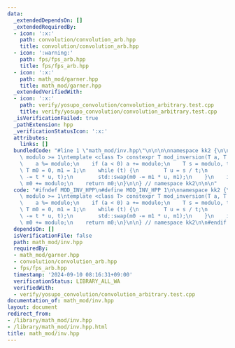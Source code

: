 ```yaml
---
data:
  _extendedDependsOn: []
  _extendedRequiredBy:
  - icon: ':x:'
    path: convolution/convolution_arb.hpp
    title: convolution/convolution_arb.hpp
  - icon: ':warning:'
    path: fps/fps_arb.hpp
    title: fps/fps_arb.hpp
  - icon: ':x:'
    path: math_mod/garner.hpp
    title: math_mod/garner.hpp
  _extendedVerifiedWith:
  - icon: ':x:'
    path: verify/yosupo_convolution/convolution_arbitrary.test.cpp
    title: verify/yosupo_convolution/convolution_arbitrary.test.cpp
  _isVerificationFailed: true
  _pathExtension: hpp
  _verificationStatusIcon: ':x:'
  attributes:
    links: []
  bundledCode: "#line 1 \"math_mod/inv.hpp\"\n\n\n\nnamespace kk2 {\n\n// require:\
    \ modulo >= 1\ntemplate <class T> constexpr T mod_inversion(T a, T modulo) {\n\
    \    a %= modulo;\n    if (a < 0) a += modulo;\n    T s = modulo, t = a;\n   \
    \ T m0 = 0, m1 = 1;\n    while (t) {\n        T u = s / t;\n        std::swap(s\
    \ -= t * u, t);\n        std::swap(m0 -= m1 * u, m1);\n    }\n    if (m0 < 0)\
    \ m0 += modulo;\n    return m0;\n}\n\n} // namespace kk2\n\n\n"
  code: "#ifndef MOD_INV_HPP\n#define MOD_INV_HPP 1\n\nnamespace kk2 {\n\n// require:\
    \ modulo >= 1\ntemplate <class T> constexpr T mod_inversion(T a, T modulo) {\n\
    \    a %= modulo;\n    if (a < 0) a += modulo;\n    T s = modulo, t = a;\n   \
    \ T m0 = 0, m1 = 1;\n    while (t) {\n        T u = s / t;\n        std::swap(s\
    \ -= t * u, t);\n        std::swap(m0 -= m1 * u, m1);\n    }\n    if (m0 < 0)\
    \ m0 += modulo;\n    return m0;\n}\n\n} // namespace kk2\n\n#endif // MOD_INV_HPP\n"
  dependsOn: []
  isVerificationFile: false
  path: math_mod/inv.hpp
  requiredBy:
  - math_mod/garner.hpp
  - convolution/convolution_arb.hpp
  - fps/fps_arb.hpp
  timestamp: '2024-09-10 08:16:31+09:00'
  verificationStatus: LIBRARY_ALL_WA
  verifiedWith:
  - verify/yosupo_convolution/convolution_arbitrary.test.cpp
documentation_of: math_mod/inv.hpp
layout: document
redirect_from:
- /library/math_mod/inv.hpp
- /library/math_mod/inv.hpp.html
title: math_mod/inv.hpp
---
```

